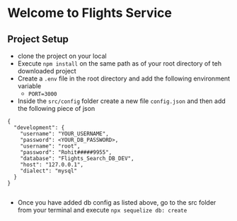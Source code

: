 # Welcome to Flights Service

## Project Setup
- clone the project on your local
- Execute `npm install` on the same path as of your root directory of teh downloaded project
- Create a `.env` file in the root directory and add the following environment variable
  - `PORT=3000`
- Inside the `src/config` folder create a new file `config.json` and then add the following piece of json

```
{
  "development": {
    "username": "YOUR_USERNAME",
    "password": <YOUR_DB_PASSWORD>,
    "username": "root",
    "password": "Rohit#####9955",
    "database": "Flights_Search_DB_DEV",
    "host": "127.0.0.1",
    "dialect": "mysql"
  }
}


```
- Once you have added db config as listed above, go to the src folder from your terminal and execute `npx sequelize db: create`
```
